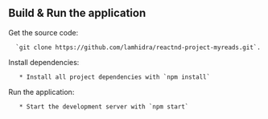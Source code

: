## Build & Run the application
  Get the source code:
   
      `git clone https://github.com/lamhidra/reactnd-project-myreads.git`.
  
  Install dependencies:
  
       * Install all project dependencies with `npm install`
    
  Run the application:
  
       * Start the development server with `npm start`
   
   
